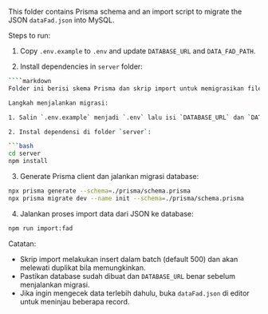 This folder contains Prisma schema and an import script to migrate the JSON `dataFad.json` into MySQL.

Steps to run:

1. Copy `.env.example` to `.env` and update `DATABASE_URL` and `DATA_FAD_PATH`.

2. Install dependencies in `server` folder:

`````bash
````markdown
Folder ini berisi skema Prisma dan skrip import untuk memigrasikan file JSON `dataFad.json` ke MySQL.

Langkah menjalankan migrasi:

1. Salin `.env.example` menjadi `.env` lalu isi `DATABASE_URL` dan `DATA_FAD_PATH` sesuai lingkungan Anda.

2. Instal dependensi di folder `server`:

```bash
cd server
npm install
`````

3. Generate Prisma client dan jalankan migrasi database:

```bash
npx prisma generate --schema=./prisma/schema.prisma
npx prisma migrate dev --name init --schema=./prisma/schema.prisma
```

4. Jalankan proses import data dari JSON ke database:

```bash
npm run import:fad
```

Catatan:

- Skrip import melakukan insert dalam batch (default 500) dan akan melewati duplikat bila memungkinkan.
- Pastikan database sudah dibuat dan `DATABASE_URL` benar sebelum menjalankan migrasi.
- Jika ingin mengecek data terlebih dahulu, buka `dataFad.json` di editor untuk meninjau beberapa record.

```

```
